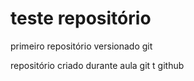 # teste repositório
 primeiro repositório versionado git 

 repositório criado durante aula git t github
